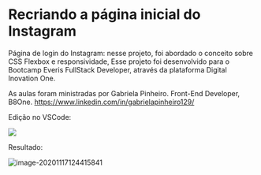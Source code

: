 # Recriando a página inicial do Instagram
Página de login do Instagram: nesse projeto, foi abordado o conceito sobre CSS Flexbox e responsividade, Esse projeto foi desenvolvido para o Bootcamp Everis FullStack Developer, através da plataforma Digital Inovation One.

As aulas foram ministradas por Gabriela Pinheiro.
Front-End Developer, B8One.
https://www.linkedin.com/in/gabrielapinheiro129/

Edição no VSCode:

![](C:\Users\diogo\AppData\Roaming\Typora\typora-user-images\image-20201117124218081.png)

Resultado:

![image-20201117124415841](C:\Users\diogo\AppData\Roaming\Typora\typora-user-images\image-20201117124415841.png)